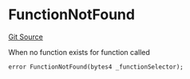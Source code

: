 # FunctionNotFound
[Git Source](https://github.com/thrackle-io/tron/blob/1e4e061752cea9c86408a9ccfc7ebc0d0de4bb9a/src/client/token/handler/diamond/HandlerDiamond.sol)

When no function exists for function called


```solidity
error FunctionNotFound(bytes4 _functionSelector);
```

